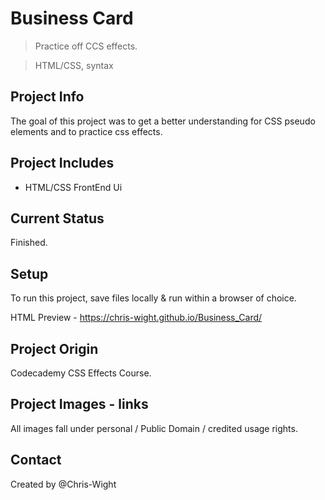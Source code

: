 # Business Card
> Practice off CCS effects.
<!-- -->
> HTML/CSS, syntax

## Project Info
The goal of this project was to get a better understanding for CSS pseudo elements and to practice css effects. 


##  Project Includes
* HTML/CSS FrontEnd Ui

## Current Status
Finished.

## Setup
To run this project, save files locally & run within a browser of choice.
<!-- -->
HTML Preview - https://chris-wight.github.io/Business_Card/

## Project Origin
Codecademy CSS Effects Course.

## Project Images - links
All images fall under personal / Public Domain / credited usage rights.


## Contact
Created by @Chris-Wight
